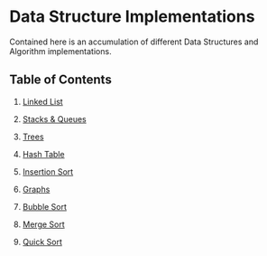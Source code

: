 # Data Structure Implementations

Contained here is an accumulation of different Data Structures and Algorithm implementations. 

## Table of Contents

1. [Linked List](LinkedList)

2. [Stacks & Queues](StacksAndQueue)

3. [Trees](Trees)

4. [Hash Table](HashTable)

5. [Insertion Sort](InsertionSort)

6. [Graphs](Graphs)

7. [Bubble Sort](BubbleSort)

8. [Merge Sort](MergeSort)

9. [Quick Sort](QuickSort)

<!--

1.[Selection Sort]()

1.[Quick Sort]()

1.[Radix Sort]()
-->
